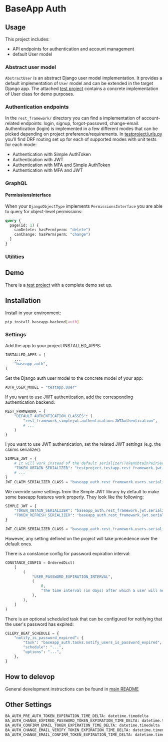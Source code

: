 # BaseApp Auth

## Usage

This project includes:

- API endpoints for authentication and account management
- default User model

### Abstract user model

`AbstractUser` is an abstract Django user model implementation. It provides a default implementation of `User` model and can be extended in the target Django app. The attached [test project](testproject/) contains a concrete implementation of User class for demo purposes.

### Authentication endpoints

In the `rest_framework/` directory you can find a implementation of account-related endpoints: login, signup, forgot-passowrd, change-email. Authentication (login) is implemented in a few different modes that can be picked depending on project preference/requirements. In [testproject/urls.py](testproject/urls.py) you'll find DRF routing set up for each of supported modes with unit tests for each mode:

- Authentication with Simple AuthToken
- Authentication with JWT
- Authentication with MFA and Simple AuthToken
- Authentication with MFA and JWT


### GraphQL

#### PermissionsInterface

When your `DjangoObjectType` implements `PermissionsInterface` you are able to query for object-level permissions:

```graphql
query {
  page(id: 1) {
    canDelete: hasPerm(perm: "delete")
    canChange: hasPerm(perm: "change")
  }
}
```

### Utilities

## Demo

There is a [test project](testproject/) with a complete demo set up.

## Installation

Install in your environment:

```bash
pip install baseapp-backend[auth]
```

### Settings

Add the app to your project INSTALLED_APPS:

```py
INSTALLED_APPS = [
    ...
    "baseapp_auth",
]
```

Set the Django auth user model to the concrete model of your app:

```py
AUTH_USER_MODEL = "testapp.User"
```

If you want to use JWT authentication, add the corresponding authentication backend:

```py
REST_FRAMEWORK = {
    "DEFAULT_AUTHENTICATION_CLASSES": (
        "rest_framework_simplejwt.authentication.JWTAuthentication",
        # ...
    )
}
```

I you want to use JWT authentication, set the related JWT settings (e.g. the claims serializer):

```py
SIMPLE_JWT = {
    # It will work instead of the default serializer(TokenObtainPairSerializer).
    "TOKEN_OBTAIN_SERIALIZER": "testproject.testapp.rest_framework.jwt.serializers.MyTokenObtainPairSerializer",
    # ...
}
JWT_CLAIM_SERIALIZER_CLASS = "baseapp_auth.rest_framework.users.serializers.UserBaseSerializer"
```
We override some settings from the Simple JWT library by default to make some baseapp features work properly. They look like the following:
```py
SIMPLE_JWT = {
    "TOKEN_OBTAIN_SERIALIZER": "baseapp_auth.rest_framework.jwt.serializers.BaseJwtLoginSerializer",
    "TOKEN_REFRESH_SERIALIZER": "baseapp_auth.rest_framework.jwt.serializers.BaseJwtRefreshSerializer",
}

JWT_CLAIM_SERIALIZER_CLASS = "baseapp_auth.rest_framework.users.serializers.UserBaseSerializer"
```
However, any setting defined on the project will take precedence over the default ones.

There is a constance config for password expiration interval:

```py
CONSTANCE_CONFIG = OrderedDict(
    [
        (
            "USER_PASSWORD_EXPIRATION_INTERVAL",
            (
                0,
                "The time interval (in days) after which a user will need to reset their password.",
            ),
        ),
    ]
)
```

There is an optional scheduled task that can be configured for notifying that the user's password has expired:

```py
CELERY_BEAT_SCHEDULE = {
    "notify_is_password_expired": {
        "task": "baseapp_auth.tasks.notify_users_is_password_expired",
        "schedule": "...",
        "options": "...",
    },
}
```

## How to delevop

General development instructions can be found in [main README](..#testing)

## Other Settings

```py
BA_AUTH_PRE_AUTH_TOKEN_EXPIRATION_TIME_DELTA: datetime.timedelta
BA_AUTH_CHANGE_EXPIRED_PASSWORD_TOKEN_EXPIRATION_TIME_DELTA: datetime.timedelta
BA_AUTH_CONFIRM_EMAIL_TOKEN_EXPIRATION_TIME_DELTA: datetime.timedelta
BA_AUTH_CHANGE_EMAIL_VERIFY_TOKEN_EXPIRATION_TIME_DELTA: datetime.timedelta
BA_AUTH_CHANGE_EMAIL_CONFIRM_TOKEN_EXPIRATION_TIME_DELTA: datetime.timedelta
```
